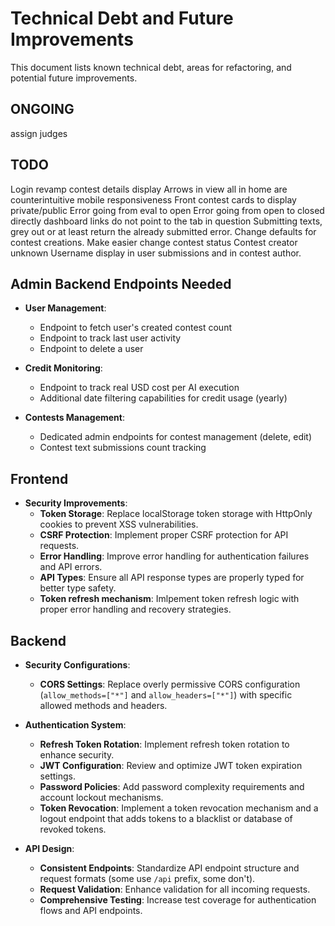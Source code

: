 # Technical Debt and Future Improvements

This document lists known technical debt, areas for refactoring, and potential future improvements.

## ONGOING
assign judges


## TODO

Login revamp
contest details display
Arrows in view all in home are counterintuitive
mobile responsiveness
Front contest cards to display private/public
Error going from eval to open
Error going from open to closed directly
dashboard links do not point to the tab in question
Submitting texts, grey out or at least return the already submitted error.
Change defaults for contest creations. 
Make easier change contest status
Contest creator unknown
Username display in user submissions and in contest author.

## Admin Backend Endpoints Needed

* **User Management**:
  * Endpoint to fetch user's created contest count
  * Endpoint to track last user activity
  * Endpoint to delete a user

* **Credit Monitoring**:
  * Endpoint to track real USD cost per AI execution
  * Additional date filtering capabilities for credit usage (yearly)

* **Contests Management**:
  * Dedicated admin endpoints for contest management (delete, edit)
  * Contest text submissions count tracking

## Frontend

* **Security Improvements**:
  * **Token Storage**: Replace localStorage token storage with HttpOnly cookies to prevent XSS vulnerabilities.
  * **CSRF Protection**: Implement proper CSRF protection for API requests.
  * **Error Handling**: Improve error handling for authentication failures and API errors.
  * **API Types**: Ensure all API response types are properly typed for better type safety.
  * **Token refresh mechanism**: Imlpement token refresh logic with proper error handling and recovery strategies.

## Backend

* **Security Configurations**:
  * **CORS Settings**: Replace overly permissive CORS configuration (`allow_methods=["*"]` and `allow_headers=["*"]`) with specific allowed methods and headers.

* **Authentication System**:
  * **Refresh Token Rotation**: Implement refresh token rotation to enhance security.
  * **JWT Configuration**: Review and optimize JWT token expiration settings.
  * **Password Policies**: Add password complexity requirements and account lockout mechanisms.
  * **Token Revocation**: Implement a token revocation mechanism and a logout endpoint that adds tokens to a blacklist or database of revoked tokens.

* **API Design**:
  * **Consistent Endpoints**: Standardize API endpoint structure and request formats (some use `/api` prefix, some don't).
  * **Request Validation**: Enhance validation for all incoming requests.
  * **Comprehensive Testing**: Increase test coverage for authentication flows and API endpoints. 